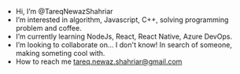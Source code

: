 - Hi, I’m @TareqNewazShahriar
- I’m interested in algorithm, Javascript, C++, solving programming problem and coffee.
- I’m currently learning NodeJs, React, React Native, Azure DevOps.
- I’m looking to collaborate on... I don't know! In search of someone, making someting cool with.
- How to reach me tareq.newaz.shahriar@gmail.com

<!---
TareqNewazShahriar/TareqNewazShahriar is a ✨ special ✨ repository because its `README.md` (this file) appears on your GitHub profile.
You can click the Preview link to take a look at your changes.
--->
